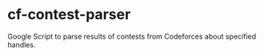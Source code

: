 # cf-contest-parser
Google Script to parse results of contests from Codeforces about specified handles.
